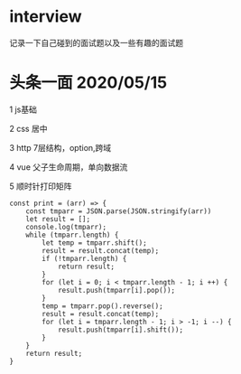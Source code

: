 # interview
记录一下自己碰到的面试题以及一些有趣的面试题


# 头条一面  2020/05/15

  1 js基础
  
  2 css 居中
  
  3 http 7层结构，option,跨域
  
  4 vue 父子生命周期，单向数据流
  
  5 顺时针打印矩阵

    const print = (arr) => {
        const tmparr = JSON.parse(JSON.stringify(arr))
        let result = [];
        console.log(tmparr);
        while (tmparr.length) {
            let temp = tmparr.shift();
            result = result.concat(temp);
            if (!tmparr.length) {
                return result;
            }
            for (let i = 0; i < tmparr.length - 1; i ++) {
                result.push(tmparr[i].pop());
            }
            temp = tmparr.pop().reverse();
            result = result.concat(temp);
            for (let i = tmparr.length - 1; i > -1; i --) {
                result.push(tmparr[i].shift());
            }
        }
        return result;
    }
